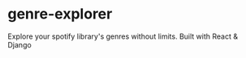 # genre-explorer
Explore your spotify library's genres without limits. Built with React &amp; Django
